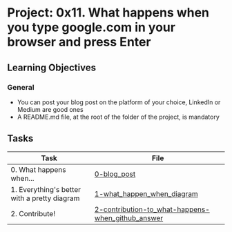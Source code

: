 # Project: 0x11. What happens when you type google.com in your browser and press Enter

<h2>Learning Objectives</h2>

<h3>General</h3>

<ul>
<li>You can post your blog post on the platform of your choice, LinkedIn or Medium are good ones</li>
<li>A README.md file, at the root of the folder of the project, is mandatory</li>
</ul>

<h2>Tasks</h2>

| Task | File |
| ---- | ---- |
| 0. What happens when... | [0-blog_post](./0-blog_post) |
| 1. Everything's better with a pretty diagram | [1-what_happen_when_diagram](./1-what_happen_when_diagram) |
| 2. Contribute! | [2-contribution-to_what-happens-when_github_answer](./2-contribution-to_what-happens-when_github_answer) |
